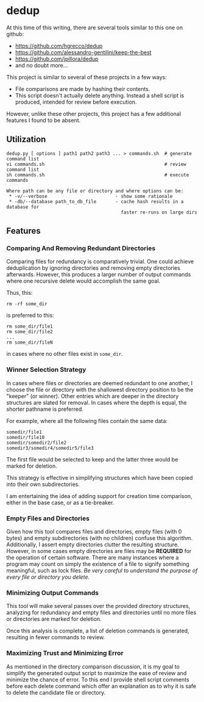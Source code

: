 # dedup

At this time of this writing, there are several tools similar to this one on github:
 * https://github.com/hgrecco/dedup
 * https://github.com/alessandro-gentilini/keep-the-best
 * https://github.com/jpillora/dedup
 * and no doubt more...

This project is similar to several of these projects in a few ways:
 * File comparisons are made by hashing their contents.
 * This script doesn't actually delete anything.  Instead a shell script is produced, intended for review before execution.

However, unlike these other projects, this project has a few additional features I found to be absent.

## Utilization

```
dedup.py [ options ] path1 path2 path3 ... > commands.sh  # generate command list
vi commands.sh                                            # review command list
sh commands.sh                                            # execute commands

Where path can be any file or directory and where options can be:
 * -v/--verbose                         - show some rationale
 * -db/--database path_to_db_file       - cache hash results in a database for 
                                          faster re-runs on large dirs
```

## Features

### Comparing And Removing Redundant Directories

Comparing files for redundancy is comparatively trivial.  One could achieve deduplication by ignoring directories and removing empty directories afterwards.  However, this produces a larger number of output commands where one recursive delete would accomplish the same goal.

Thus, this:
```
rm -rf some_dir
```
is preferred to this:
```
rm some_dir/file1
rm some_dir/file2
...
rm some_dir/fileN
```
in cases where no other files exist in ```some_dir```.

### Winner Selection Strategy

In cases where files or directories are deemed redundant to one another, I choose the file or directory with the shallowest directory position to be the "keeper" (or winner).  Other entries which are deeper in the directory structures are slated for removal.  In cases where the depth is equal, the shorter pathname is preferred.

For example, where all the following files contain the same data:
```
somedir/file1
somedir/file10
somedir/somedir2/file2
somedir3/somedir4/somedir5/file3
```
The first file would be selected to keep and the latter three would be marked for deletion.  

This strategy is effective in simplifying structures which have been copied into their own subdirectories.

I am entertaining the idea of adding support for creation time comparison, either in the base case, or as a tie-breaker.

### Empty Files and Directories

Given how this tool compares files and directories, empty files (with 0 bytes) and empty subdirectories (with no children) confuse this algorithm.  Additionally, I assert empty directories clutter the resulting structure.  However, in some cases empty directories are files may be **REQUIRED** for the operation of certain software.  There are many instances where a program may count on simply the existence of a file to signify something meaningful, such as lock files.  *Be very careful to understand the purpose of every file or directory you delete.*


### Minimizing Output Commands

This tool will make several passes over the provided directory structures, analyzing for redundancy and empty files and directories until no more files or directories are marked for deletion.  

Once this analysis is complete, a list of deletion commands is generated, resulting in fewer commands to review.

### Maximizing Trust and Minimizing Error

As mentioned in the directory comparison discussion, it is my goal to simplify the generated output script to maximize the ease of review and minimize the chance of error.  To this end I provide shell script comments before each delete command which offer an explanation as to why it is safe to delete the candidate file or directory.
